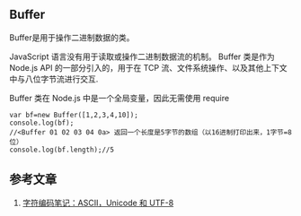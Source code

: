 ## Buffer
Buffer是用于操作二进制数据的类。  

JavaScript 语言没有用于读取或操作二进制数据流的机制。 Buffer 类是作为 Node.js API 的一部分引入的，用于在 TCP 流、文件系统操作、以及其他上下文中与八位字节流进行交互.

Buffer 类在 Node.js 中是一个全局变量，因此无需使用 require

	var bf=new Buffer([1,2,3,4,10]);
	console.log(bf); 
	//<Buffer 01 02 03 04 0a> 返回一个长度是5字节的数组（以16进制打印出来，1字节=8位）
	console.log(bf.length);//5

## 参考文章
1. [字符编码笔记：ASCII，Unicode 和 UTF-8](http://www.ruanyifeng.com/blog/2007/10/ascii_unicode_and_utf-8.html) 